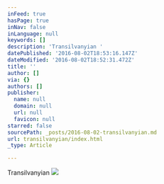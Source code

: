 ```yaml
---
inFeed: true
hasPage: true
inNav: false
inLanguage: null
keywords: []
description: 'Transilvanyian '
datePublished: '2016-08-02T18:53:16.147Z'
dateModified: '2016-08-02T18:52:31.472Z'
title: ''
author: []
via: {}
authors: []
publisher:
  name: null
  domain: null
  url: null
  favicon: null
starred: false
sourcePath: _posts/2016-08-02-transilvanyian.md
url: transilvanyian/index.html
_type: Article

---
```

Transilvanyian ![](https://the-grid-user-content.s3-us-west-2.amazonaws.com/10ffc5ca-a293-44fb-afe6-e39bbb29e352.jpg)